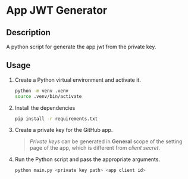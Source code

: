 # App JWT Generator

## Description

A python script for generate the app jwt from the private key.

## Usage

1. Create a Python virtual environment and activate it.

   ```bash
   python -m venv .venv
   source .venv/bin/activate
   ```

1. Install the dependencies

   ```bash
   pip install -r requirements.txt
   ```

1. Create a private key for the GitHub app.

   > *Private keys* can be generated in **General** scope of the setting page of the app,
   > which is different from *client secret*.

1. Run the Python script and pass the appropriate arguments.

   ```bash
   python main.py <private key path> <app client id>
   ```
